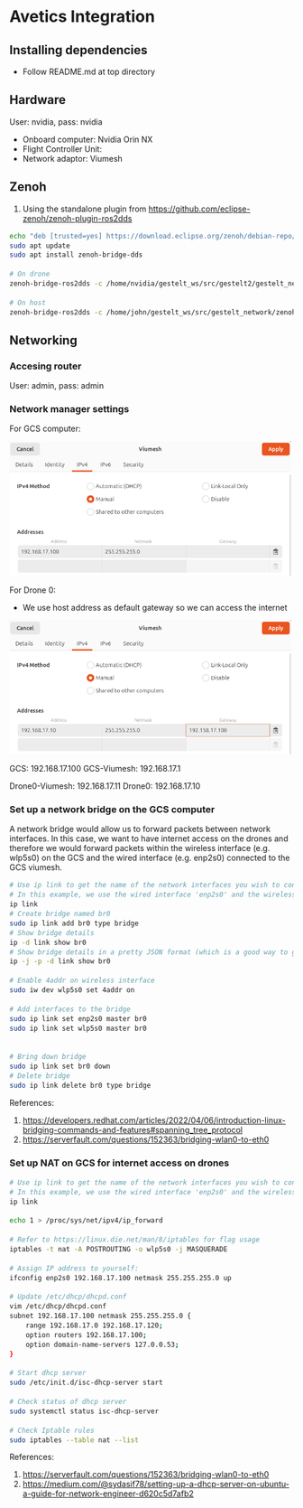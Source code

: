 # Avetics Integration

## Installing dependencies
- Follow README.md at top directory

## Hardware

User: nvidia, pass: nvidia

- Onboard computer: Nvidia Orin NX
- Flight Controller Unit:
- Network adaptor: Viumesh


## Zenoh
1. Using the standalone plugin from https://github.com/eclipse-zenoh/zenoh-plugin-ros2dds
```bash
echo "deb [trusted=yes] https://download.eclipse.org/zenoh/debian-repo/ /" | sudo tee -a /etc/apt/sources.list > /dev/null
sudo apt update
sudo apt install zenoh-bridge-dds

# On drone
zenoh-bridge-ros2dds -c /home/nvidia/gestelt_ws/src/gestelt2/gestelt_network/zenoh_d0_cfg.json5

# On host
zenoh-bridge-ros2dds -c /home/john/gestelt_ws/src/gestelt_network/zenoh_host_cfg.json5
```


## Networking

### Accesing router
User: admin, pass: admin

### Network manager settings

For GCS computer:

<img src="images/gcs_network_settings.png" alt="GCS settings" style="width: 500px;"/>

For Drone 0:
- We use host address as default gateway so we can access the internet

<img src="images/drone0_network_settings.png" alt="Gestelt Architecture" style="width: 500px;"/>

GCS: 192.168.17.100
GCS-Viumesh: 192.168.17.1

Drone0-Viumesh: 192.168.17.11
Drone0: 192.168.17.10

### Set up a network bridge on the GCS computer
A network bridge would allow us to forward packets between network interfaces. In this case, we want to have internet access on the drones and therefore we would forward packets within the wireless interface (e.g. wlp5s0) on the GCS and the wired interface (e.g. enp2s0) connected to the GCS viumesh.

```bash
# Use ip link to get the name of the network interfaces you wish to connect
# In this example, we use the wired interface 'enp2s0' and the wireless interface 'wlp5s0'
ip link
# Create bridge named br0
sudo ip link add br0 type bridge
# Show bridge details
ip -d link show br0
# Show bridge details in a pretty JSON format (which is a good way to get bridge key-value pairs):
ip -j -p -d link show br0

# Enable 4addr on wireless interface
sudo iw dev wlp5s0 set 4addr on

# Add interfaces to the bridge
sudo ip link set enp2s0 master br0
sudo ip link set wlp5s0 master br0


# Bring down bridge
sudo ip link set br0 down
# Delete bridge
sudo ip link delete br0 type bridge
```

References:
1. https://developers.redhat.com/articles/2022/04/06/introduction-linux-bridging-commands-and-features#spanning_tree_protocol
2. https://serverfault.com/questions/152363/bridging-wlan0-to-eth0

### Set up NAT on GCS for internet access on drones
```bash
# Use ip link to get the name of the network interfaces you wish to connect
# In this example, we use the wired interface 'enp2s0' and the wireless interface 'wlp5s0'
ip link

echo 1 > /proc/sys/net/ipv4/ip_forward

# Refer to https://linux.die.net/man/8/iptables for flag usage
iptables -t nat -A POSTROUTING -o wlp5s0 -j MASQUERADE

# Assign IP address to yourself:
ifconfig enp2s0 192.168.17.100 netmask 255.255.255.0 up

# Update /etc/dhcp/dhcpd.conf
vim /etc/dhcp/dhcpd.conf
subnet 192.168.17.100 netmask 255.255.255.0 {
    range 192.168.17.0 192.168.17.120;
    option routers 192.168.17.100;
    option domain-name-servers 127.0.0.53;
}

# Start dhcp server
sudo /etc/init.d/isc-dhcp-server start

# Check status of dhcp server
sudo systemctl status isc-dhcp-server

# Check Iptable rules
sudo iptables --table nat --list
```

References:
1. https://serverfault.com/questions/152363/bridging-wlan0-to-eth0
2. https://medium.com/@sydasif78/setting-up-a-dhcp-server-on-ubuntu-a-guide-for-network-engineer-d620c5d7afb2



